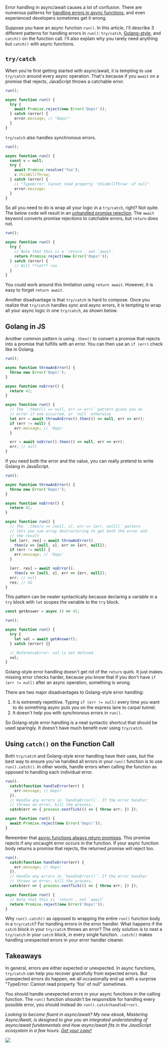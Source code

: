 Error handling in async/await causes a lot of confusion. There are
numerous patterns for [handling errors in async functions](http://thecodebarbarian.com/async-functions-in-javascript.html#error-handling), and even experienced developers sometimes 
get it wrong.

Suppose you have an async function `run()`. In this article,
I'll describe 3 different patterns
for handling errors in `run()`: `try/catch`, [Golang-style](https://blog.golang.org/error-handling-and-go),
and `catch()` on the function call. I'll also explain why you 
rarely need anything but `catch()` with async functions.

`try/catch`
-----------

When you're first getting started with async/await, it is tempting
to use `try/catch` around every async operation. That's because
if you `await` on a promise that rejects, JavaScript throws a
catchable error.

```javascript
run();

async function run() {
  try {
    await Promise.reject(new Error('Oops!'));
  } catch (error) {
    error.message; // "Oops!"
  }
}
```

`try/catch` also handles synchronous errors.

```javascript
run();

async function run() {
  const v = null;
  try {
    await Promise.resolve('foo');
    v.thisWillThrow;
  } catch (error) {
    // "TypeError: Cannot read property 'thisWillThrow' of null"
    error.message;
  }
}
```

So all you need to do is wrap all your logic in a `try/catch`, 
right? Not quite. The below code will result in an
[unhandled promise rejection](http://thecodebarbarian.com/unhandled-promise-rejections-in-node.js.html). The `await` keyword converts promise rejections to
catchable errors, but `return` does not.

```javascript
run();

async function run() {
  try {
    // Note that this is a `return`, not `await`
    return Promise.reject(new Error('Oops!'));
  } catch (error) {
    // Will **not** run
  }
}
```

You could work around this limitation using `return await`.
However, it is easy to forget `return await`.

Another disadvantage is that `try/catch` is hard to compose.
Once you realize that `try/catch` handles sync and async errors,
it is tempting to wrap all your async logic in one `try/catch`,
as shown below.



Golang in JS
------------

Another common pattern is using `.then()` to convert a promise
that rejects into a promise that fulfills with an error. You can
then use an `if (err)` check like in Golang.

```javascript
run();

async function throwAnError() {
  throw new Error('Oops!');
}

async function noError() {
  return 42;
}

async function run() {
  // The `.then(() => null, err => err)` pattern gives you an
  // error if one occurred, or `null` otherwise
  let err = await throwAnError().then(() => null, err => err);
  if (err != null) {
    err.message; // 'Oops'
  }

  err = await noError().then(() => null, err => err);
  err; // null
}
```

If you need both the error and the value, you can really pretend
to write Golang in JavaScript.

```javascript
run();

async function throwAnError() {
  throw new Error('Oops!');
}

async function noError() {
  return 42;
}

async function run() {
  // The `.then(v => [null, v], err => [err, null])` pattern
  // lets you use array destructuring to get both the error and
  // the result
  let [err, res] = await throwAnError().
    then(v => [null, v], err => [err, null]);
  if (err != null) {
    err.message; // 'Oops'
  }

  [err, res] = await noError().
    then(v => [null, v], err => [err, null]);
  err; // null
  res; // 42
}
```

This pattern can be neater syntactically because declaring a 
variable in a `try` block with `let` scopes the variable to the
`try` block.

```javascript
const getAnswer = async () => 42;

run();

async function run() {
  try {
    let val = await getAnswer();
  } catch (error) {}

  // ReferenceError: val is not defined
  val;
}
```

Golang-style error handling doesn't get rid of the `return` quirk.
It just makes missing error checks harder, because you know that
if you don't have `if (err != null)` after an async operation,
something is wrong.

There are two major disadvantages to Golang-style error handling:

1. It is extremely repetitive. Typing `if (err != null)` every time you want to do something async puts you on the express lane to carpal tunnel.
2. It doesn't help you with synchronous errors in `run()`.

So Golang-style error handling is a neat syntactic shortcut that
should be used sparingly. It doesn't have much benefit over
using `try/catch`.

Using `catch()` on the Function Call
------------------------------------

Both `try/catch` and Golang-style error handling have their uses,
but the best way to ensure you've handled all errors in your
`run()` function is to use `run().catch()`. In other words, 
handle errors when calling the function as opposed to handling
each individual error.

```javascript
run().
  catch(function handleError(err) {
    err.message; // Oops!
  }).
  // Handle any errors in `handleError()`. If the error handler
  // throws an error, kill the process.
  catch(err => { process.nextTick(() => { throw err; }) });

async function run() {
  await Promise.reject(new Error('Oops!'));
}
```

Remember that [async functions always return promises](http://thecodebarbarian.com/async-functions-in-javascript.html#an-async-function-always-returns-a-promise). This promise
rejects if any uncaught error occurs in the function.
If your async function body returns a promise that rejects,
the returned promise will reject too.

```javascript
run().
  catch(function handleError(err) {
    err.message; // Oops!
  }).
  // Handle any errors in `handleError()`. If the error handler
  // throws an error, kill the process.
  catch(err => { process.nextTick(() => { throw err; }) });

async function run() {
  // Note that this is `return`, not `await`
  return Promise.reject(new Error('Oops!'));
}
```

Why `run().catch()` as opposed to wrapping the entire `run()`
function body in a `try/catch`? For handling errors in the error
handler. What happens if the `catch` block in your `try/catch`
throws an error? The only solution is to nest a  `try/catch` in 
your `catch` block, in every single function. `.catch()` makes
handling unexpected errors in your error handler cleaner.

Takeaways
---------

In general, errors are either expected or unexpected. In async
functions, `try/catch` can help you recover gracefully from
expected errors. But unexpected errors do happen, we all
occasionally end up with a surprise "TypeError: Cannot read 
property 'foo' of null" sometimes.

You should handle unexpected errors in your async functions in 
the calling function. The `run()` function shouldn't be
responsible for handling every possible error, you should
instead do `run().catch(handleError)`.

_Looking to become fluent in async/await? My new ebook, Mastering Async/Await, is designed to give you an integrated understanding of
async/await fundamentals and how async/await fits in the JavaScript ecosystem in a few hours. <a href="http://asyncawait.net/">Get your copy!</a>_

<a href="http://asyncawait.net/?utm_source=thecodebarbarian&utm_campaign=trailingbanner" class="async-await-banner"><img src="/images/asyncawait.png"/></a>
